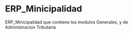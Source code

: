 ERP_Minicipalidad
=================

ERP_Minicipalidad que contiene los modulos Generales, y de Administracion Tributaria
